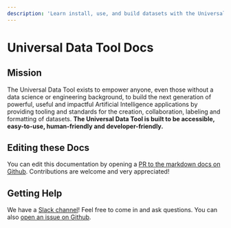 ```yaml
---
description: 'Learn install, use, and build datasets with the Universal Data Tool.'
---
```


# Universal Data Tool Docs

## Mission

The Universal Data Tool exists to empower anyone, even those without a data science or engineering background, to build the next generation of powerful, useful and impactful Artificial Intelligence applications by providing tooling and standards for the creation, collaboration, labeling and formatting of datasets. **The Universal Data Tool is built to be accessible, easy-to-use, human-friendly and developer-friendly.**

## Editing these Docs

You can edit this documentation by opening a [PR to the markdown docs on Github](https://github.com/UniversalDataTool/docs). Contributions are welcome and very appreciated!

## Getting Help

We have a [Slack channel](https://universaldatatool.slack.com)! Feel free to come in and ask questions. You can also [open an issue on Github](https://github.com/UniversalDataTool/universal-data-tool/issues).

